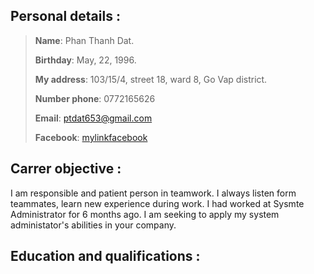 ## Personal details :

>**Name**: Phan Thanh Dat.
>
>**Birthday**: May, 22, 1996.
>
>**My address**: 103/15/4, street 18, ward 8, Go Vap district.
>
>**Number phone**: 0772165626
>
>**Email**: ptdat653@gmail.com
>
>**Facebook**: [mylinkfacebook](./https://www.facebook.com/ThanhDatPhan22)

## Carrer objective : 

I am responsible and patient person in teamwork. I always listen form teammates, learn new experience during work. I had worked at Sysmte Administrator for 6 months ago. I am seeking to apply my system administator's abilities in your company.

## Education and qualifications :
